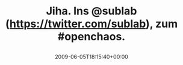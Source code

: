 ---
retweeted: false
source: <a href="http://twitter.com" rel="nofollow">Twitter Web Client</a>
entities:
  hashtags:
  - text: openchaos
    indices:
    - '23'
    - '33'
  symbols: []
  user_mentions:
  - name: sublab // Leipzig
    screen_name: sublab
    indices:
    - '10'
    - '17'
    id_str: '43881998'
    id: '43881998'
  urls: []
display_text_range:
- '0'
- '34'
favorite_count: '0'
id_str: '2045804732'
truncated: false
retweet_count: '0'
id: '2045804732'
created_at: Fri Jun 05 18:15:40 +0000 2009
favorited: false
full_text: 'Jiha. Ins [@sublab](https://twitter.com/sublab), zum #openchaos.'
lang: nl
tags:
- openchaos
- pesos/twitter
date: '2009-06-05T18:15:40+00:00'
src: https://twitter.com/bascht/status/2045804732
original_url: https://twitter.com/bascht/status/2045804732
type: twitter_tweet
text: 'Jiha. Ins [@sublab](https://twitter.com/sublab), zum #openchaos.'
title: 'Jiha. Ins @sublab (https://twitter.com/sublab), zum #openchaos.

  '

---